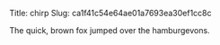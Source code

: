 Title: chirp
Slug: ca1f41c54e64ae01a7693ea30ef1cc8c

The quick, brown fox jumped over the hamburgevons.
